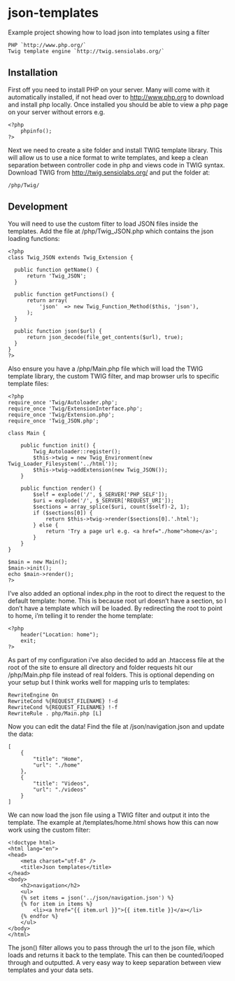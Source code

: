 json-templates
==============

Example project showing how to load json into templates using a filter

    PHP `http://www.php.org/`
    Twig template engine `http://twig.sensiolabs.org/`

## Installation

First off you need to install PHP on your server. Many will come with it automatically installed, if not head over to http://www.php.org to download and install php locally. Once installed you should be able to view a php page on your server without errors e.g.

    <?php
        phpinfo();
    ?>

Next we need to create a site folder and install TWIG template library. This will allow us to use a nice format to write templates, and keep a clean separation between controller code in php and views code in TWIG syntax. Download TWIG from http://twig.sensiolabs.org/ and put the folder at:

    /php/Twig/

## Development

You will need to use the custom filter to load JSON files inside the templates. Add the file at /php/Twig_JSON.php which contains the json loading functions:

    <?php
    class Twig_JSON extends Twig_Extension {
    
      public function getName() {
          return 'Twig_JSON';
      }
    
      public function getFunctions() {
          return array(
              'json'  => new Twig_Function_Method($this, 'json'),
          );
      }
      
      public function json($url) {
          return json_decode(file_get_contents($url), true);
      }
    }
    ?>

Also ensure you have a /php/Main.php file which will load the TWIG template library, the custom TWIG filter, and map browser urls to specific template files:

    <?php
    require_once 'Twig/Autoloader.php';
    require_once 'Twig/ExtensionInterface.php';
    require_once 'Twig/Extension.php';
    require_once 'Twig_JSON.php';
    
    class Main {
    
        public function init() {
            Twig_Autoloader::register();
            $this->twig = new Twig_Environment(new Twig_Loader_Filesystem('../html'));
            $this->twig->addExtension(new Twig_JSON());
        }
    
        public function render() {
            $self = explode('/', $_SERVER['PHP_SELF']);
            $uri = explode('/', $_SERVER['REQUEST_URI']);
            $sections = array_splice($uri, count($self)-2, 1);
            if ($sections[0]) {
                return $this->twig->render($sections[0].'.html');
            } else {
                return 'Try a page url e.g. <a href="./home">home</a>';
            }
        }
    }
    
    $main = new Main();
    $main->init();
    echo $main->render();
    ?>

I’ve also added an optional index.php in the root to direct the request to the default template: home. This is because root url doesn’t have a section, so I don’t have a template which will be loaded. By redirecting the root to point to home, i’m telling it to render the home template:

    <?php
        header("Location: home");
        exit;
    ?>

As part of my configuration i’ve also decided to add an .htaccess file at the root of the site to ensure all directory and folder requests hit our /php/Main.php file instead of real folders. This is optional depending on your setup but I think works well for mapping urls to templates:

    RewriteEngine On
    RewriteCond %{REQUEST_FILENAME} !-d
    RewriteCond %{REQUEST_FILENAME} !-f
    RewriteRule . php/Main.php [L]

Now you can edit the data! Find the file at /json/navigation.json and update the data:

    [
        {
            "title": "Home",
            "url": "./home"
        },
        {
            "title": "Videos",
            "url": "./videos"
        }
    ]

We can now load the json file using a TWIG filter and output it into the template. The example at /templates/home.html shows how this can now work using the custom filter:

    <!doctype html>
    <html lang="en">
    <head>
        <meta charset="utf-8" />
        <title>Json templates</title>
    </head>
    <body>
        <h2>navigation</h2>
        <ul>
        {% set items = json('../json/navigation.json') %}
        {% for item in items %}
            <li><a href="{{ item.url }}">{{ item.title }}</a></li>
        {% endfor %}
        </ul>
    </body>
    </html>

The json() filter allows you to pass through the url to the json file, which loads and returns it back to the template. This can then be counted/looped through and outputted. A very easy way to keep separation between view templates and your data sets.

